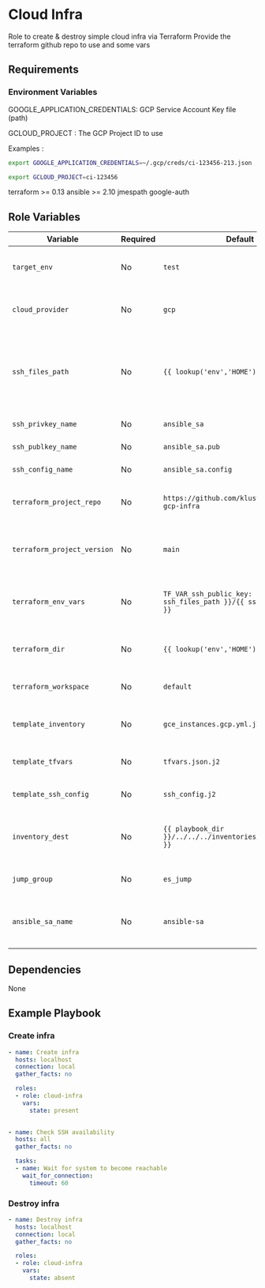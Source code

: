 Cloud Infra
=========

Role to create & destroy simple cloud infra via Terraform
Provide the terraform github repo to use and some vars

Requirements
------------

### Environment Variables

GOOGLE_APPLICATION_CREDENTIALS: GCP Service Account Key file (path)

GCLOUD_PROJECT : The GCP Project ID to use

Examples :
```bash
export GOOGLE_APPLICATION_CREDENTIALS=~/.gcp/creds/ci-123456-213.json

export GCLOUD_PROJECT=ci-123456
```

terraform >= 0.13
ansible >= 2.10
jmespath
google-auth

Role Variables
--------------

| Variable                 | Required | Default                                                                  | Comments                                        |
| ------------------------ | -------- | ------------------------------------------------------------------------ | ----------------------------------------------- |
| `target_env`                | No | `test`                                                               | Environment used for inventory filters |
| `cloud_provider`            | No | `gcp`                                                                | Cloud provider to use to deploy infra |
| `ssh_files_path`            | No | `{{ lookup('env','HOME') }}/.ssh`                                    | Path to the ssh directory, to store ssh config & ssh keys files (usually ~/.ssh) |
| `ssh_privkey_name`          | No | `ansible_sa`                                                         | SSH private key name |
| `ssh_publkey_name`          | No | `ansible_sa.pub`                                                     | SSH public key name |
| `ssh_config_name`           | No | `ansible_sa.config`                                                  | SSH Config file name |
| `terraform_project_repo`    | No | `https://github.com/klusters/terraform-gcp-infra`                    | Git repo url to use for terraform scripts |
| `terraform_project_version` | No | `main`                                                               | Git repo branch/tag to use for terraform scripts |
| `terraform_env_vars`        | No | `TF_VAR_ssh_public_key: {{ ssh_files_path }}/{{ ssh_publkey_name }}` | Environment variables to use when terraform apply (dict) |
| `terraform_dir`             | No | `{{ lookup('env','HOME') }}/terraform`                               | Path to store terraform scripts to |
| `terraform_workspace`       | No | `default`                                                            | Terraform workspace to use |
| `template_inventory`        | No | `gce_instances.gcp.yml.j2`                                           | Dynamic inventory template to use |
| `template_tfvars`           | No | `tfvars.json.j2`                                                     | Terraform variables template |
| `template_ssh_config`       | No | `ssh_config.j2`                                                      | SSH config file template to use |
| `inventory_dest`            | No | `{{ playbook_dir }}/../../../inventories/{{ target_env }}`           | Path to store generated dynamic inventory to |
| `jump_group`                | No | `es_jump`                                                            | Jump / Bastion Group |
| `ansible_sa_name`           | No | `ansible-sa`                                                         | Ansible Service Account name used for SSH |

Dependencies
------------

None

Example Playbook
----------------

### Create infra
```yaml
- name: Create infra
  hosts: localhost
  connection: local
  gather_facts: no

  roles:
  - role: cloud-infra
    vars:
      state: present
  

- name: Check SSH availability
  hosts: all
  gather_facts: no

  tasks:
  - name: Wait for system to become reachable
    wait_for_connection:
      timeout: 60
```

### Destroy infra
```yaml
- name: Destroy infra
  hosts: localhost
  connection: local
  gather_facts: no

  roles:
  - role: cloud-infra
    vars:
      state: absent
````